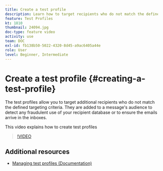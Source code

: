 ```yaml
---
title: Create a test profile
description: Learn how to target recipients who do not match the defined targeting criteria to detect any fraudulent use of your recipient database or to ensure the emails arrive in the inboxes.
feature: Test Profiles
kt: 1810
thumbnail: 24094.jpg
doc-type: feature video
activity: use
team: DOC
exl-id: fb138b50-5022-4320-8d45-a9ac6405a44e
role: User
level: Beginner, Intermediate
---
```

# Create a test profile {#creating-a-test-profile}

The test profiles allow you to target additional recipients who do not match the defined targeting criteria. They are added to a message's audience to detect any fraudulent use of your recipient database or to ensure the emails arrive in the inboxes. 

This video explains how to create test profiles

>[!VIDEO](https://video.tv.adobe.com/v/24094?quality=12)

## Additional resources

* [Managing test profiles (Documentation)](https://experienceleague.adobe.com/docs/campaign-standard/using/profiles-and-audiences/managing-profiles/managing-test-profiles.html)
